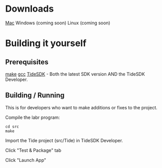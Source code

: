 
# Downloads

[Mac](https://raw.github.com/SCIEG/LabRetriever/master/downloads/LabRetriever-1.0-ALPHA.dmg)
Windows (coming soon)
Linux (coming soon)

# Building it yourself

## Prerequisites

[make](http://www.gnu.org/software/make/)
[gcc](http://gcc.gnu.org/)
[TideSDK](http://www.tidesdk.org/) - Both the latest SDK version AND the TideSDK Developer.


## Building / Running

This is for developers who want to make additions or fixes to the project.

Compile the labr program:

    cd src
    make

Import the Tide project (src/Tide) in TideSDK Developer.

Click "Test & Package" tab

Click "Launch App"

